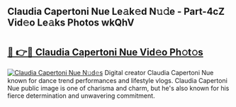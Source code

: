 ## Claudia Capertoni Nue Le𝚊k𝚎d N𝚞𝚍e - Part-4cZ Vid𝚎o Le𝚊ks Photos wkQhV

# <h2><a href="http://fb02fkd.evod.top/?m=Claudia+Capertoni+Nue">🔗 👉🔴 Claudia Capertoni Nue Vid𝚎o Ph𝚘t𝚘s</a></h2>

[![Claudia Capertoni Nue N𝚞d𝚎s](https://i.imgur.com/8V9OHl7.gif)](http://fb02fkd.evod.top/?m=Claudia+Capertoni+Nue)
Digital creator Claudia Capertoni Nue known for dance trend performances and lifestyle vlogs. Claudia Capertoni Nue public image is one of charisma and charm, but he's also known for his fierce determination and unwavering commitment. 
